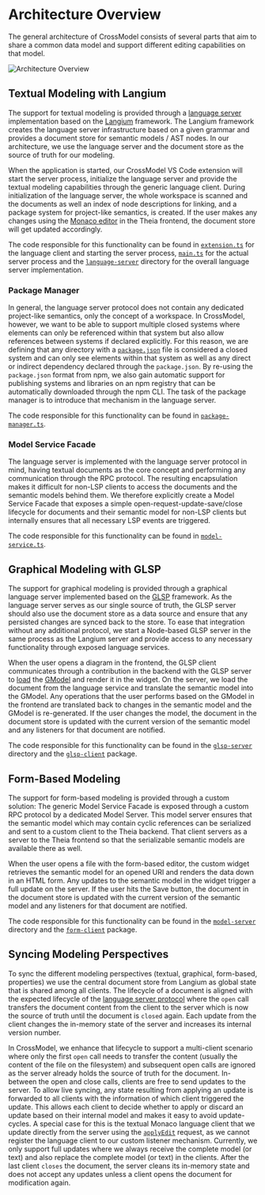# Architecture Overview

The general architecture of CrossModel consists of several parts that aim to share a common data model and support different editing capabilities on that model.

![Architecture Overview](Architecture.png)

## Textual Modeling with Langium

The support for textual modeling is provided through a [language server](https://microsoft.github.io/language-server-protocol/overviews/lsp/overview/ 'Language Server Protocol') implementation based on the [Langium](https://langium.org/) framework.
The Langium framework creates the language server infrastructure based on a given grammar and provides a document store for semantic models / AST nodes.
In our architecture, we use the language server and the document store as the source of truth for our modeling.

When the application is started, our CrossModel VS Code extension will start the server process, initialize the language server and provide the textual modeling capabilities through the generic language client.
During initialization of the language server, the whole workspace is scanned and the documents as well an index of node descriptions for linking, and a package system for project-like semantics, is created.
If the user makes any changes using the [Monaco editor](https://microsoft.github.io/monaco-editor/) in the Theia frontend, the document store will get updated accordingly.

The code responsible for this functionality can be found in [`extension.ts`](../extensions/crossmodel-lang/src/extension.ts) for the language client and starting the server process, [`main.ts`](../extensions/crossmodel-lang/src/main.ts) for the actual server process and the [`language-server`](../extensions/crossmodel-lang/src/language-server/) directory for the overall language server implementation.

### Package Manager

In general, the language server protocol does not contain any dedicated project-like semantics, only the concept of a workspace.
In CrossModel, however, we want to be able to support multiple closed systems where elements can only be referenced within that system but also allow references between systems if declared explicitly.
For this reason, we are defining that any directory with a [`package.json`](https://docs.npmjs.com/cli/v9/configuring-npm/package-json) file is considered a closed system and can only see elements within that system as well as any direct or indirect dependency declared through the `package.json`.
By re-using the `package.json` format from npm, we also gain automatic support for publishing systems and libraries on an npm registry that can be automatically downloaded through the npm CLI.
The task of the package manager is to introduce that mechanism in the language server.

The code responsible for this functionality can be found in [`package-manager.ts`](../extensions/crossmodel-lang/src/language-server/package-manager.ts).

### Model Service Facade

The language server is implemented with the language server protocol in mind, having textual documents as the core concept and performing any communication through the RPC protocol.
The resulting encapsulation makes it difficult for non-LSP clients to access the documents and the semantic models behind them.
We therefore explicitly create a Model Service Facade that exposes a simple open-request-update-save/close lifecycle for documents and their semantic model for non-LSP clients but internally ensures that all necessary LSP events are triggered.

The code responsible for this functionality can be found in [`model-service.ts`](../extensions/crossmodel-lang/src/model-server/model-service.ts).

## Graphical Modeling with GLSP

The support for graphical modeling is provided through a graphical language server implemented based on the [GLSP](https://www.eclipse.org/glsp/) framework. As the language server serves as our single source of truth, the GLSP server should also use the document store as a data source and ensure that any persisted changes are synced back to the store. To ease that integration without any additional protocol, we start a Node-based GLSP server in the same process as the Langium server and provide access to any necessary functionality through exposed language services.

When the user opens a diagram in the frontend, the GLSP client communicates through a contribution in the backend with the GLSP server to [load](https://www.eclipse.org/glsp/documentation/sourcemodel/) the [GModel](https://www.eclipse.org/glsp/documentation/gmodel/) and render it in the widget. On the server, we load the document from the language service and translate the semantic model into the GModel. Any operations that the user performs based on the GModel in the frontend are translated back to changes in the semantic model and the GModel is re-generated. If the user changes the model, the document in the document store is updated with the current version of the semantic model and any listeners for that document are notified.

The code responsible for this functionality can be found in the [`glsp-server`](../extensions/crossmodel-lang/src/glsp-server/) directory and the [`glsp-client`](../packages/glsp-client) package.

## Form-Based Modeling

The support for form-based modeling is provided through a custom solution: The generic Model Service Facade is exposed through a custom RPC protocol by a dedicated Model Server. This model server ensures that the semantic model which may contain cyclic references can be serialized and sent to a custom client to the Theia backend. That client servers as a server to the Theia frontend so that the serializable semantic models are available there as well.

When the user opens a file with the form-based editor, the custom widget retrieves the semantic model for an opened URI and renders the data down in an HTML form. Any updates to the semantic model in the widget trigger a full update on the server. If the user hits the Save button, the document in the document store is updated with the current version of the semantic model and any listeners for that document are notified.

The code responsible for this functionality can be found in the [`model-server`](../extensions/crossmodel-lang/src/model-server/) directory and the [`form-client`](../packages/form-client) package.

## Syncing Modeling Perspectives

To sync the different modeling perspectives (textual, graphical, form-based, properties) we use the central document store from Langium as global state that is shared among all clients.
The lifecycle of a document is aligned with the expected lifecycle of the [language server protocol](https://microsoft.github.io/language-server-protocol/overviews/lsp/overview/) where the `open` call transfers the document content from the client to the server which is now the source of truth until the document is `closed` again.
Each update from the client changes the in-memory state of the server and increases its internal version number.

In CrossModel, we enhance that lifecycle to support a multi-client scenario where only the first `open` call needs to transfer the content (usually the content of the file on the filesystem) and subsequent open calls are ignored as the server already holds the source of truth for the document.
In-between the open and close calls, clients are free to send updates to the server.
To allow live syncing, any state resulting from applying an update is forwarded to all clients with the information of which client triggered the update.
This allows each client to decide whether to apply or discard an update based on their internal model and makes it easy to avoid update-cycles.
A special case for this is the textual Monaco language client that we update directly from the server using the [`applyEdit`](https://microsoft.github.io/language-server-protocol/specifications/lsp/3.17/specification/#workspace_applyEdit) request, as we cannot register the language client to our custom listener mechanism.
Currently, we only support full updates where we always receive the complete model (or text) and also replace the complete model (or text) in the clients.
After the last client `closes` the document, the server cleans its in-memory state and does not accept any updates unless a client opens the document for modification again.
